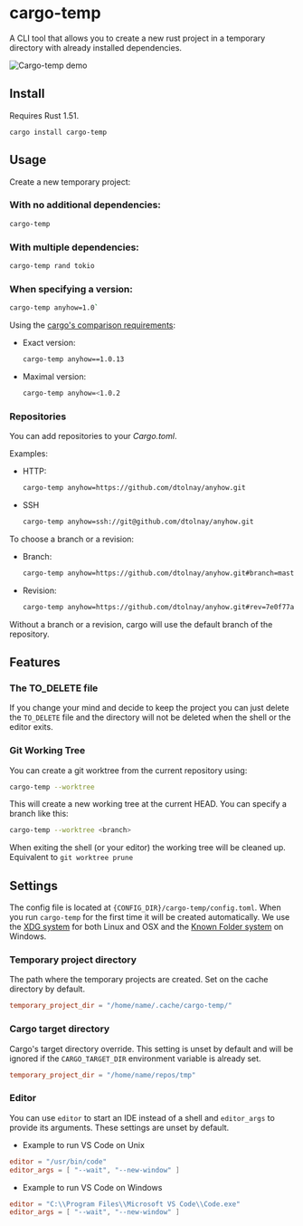 # cargo-temp

A CLI tool that allows you to create a new rust project in a temporary directory
with already installed dependencies.

![Cargo-temp demo](t-rec.gif)

## Install

Requires Rust 1.51.

`cargo install cargo-temp`

## Usage

Create a new temporary project:

### With no additional dependencies:

```bash
cargo-temp
```

### With multiple dependencies:

```bash
cargo-temp rand tokio
```

### When specifying a version:

```bash
cargo-temp anyhow=1.0`
```

Using the [cargo's comparison requirements][comparison]:

* Exact version:
  ```bash
  cargo-temp anyhow==1.0.13
  ```

* Maximal version:
  ```bash
  cargo-temp anyhow=<1.0.2
  ```

### Repositories

You can add repositories to your *Cargo.toml*.

Examples:

* HTTP:
  ```bash
  cargo-temp anyhow=https://github.com/dtolnay/anyhow.git
  ```

* SSH
  ```bash
  cargo-temp anyhow=ssh://git@github.com/dtolnay/anyhow.git
  ```

To choose a branch or a revision:

* Branch:
  ```bash
  cargo-temp anyhow=https://github.com/dtolnay/anyhow.git#branch=master
  ```

* Revision:
  ```bash
  cargo-temp anyhow=https://github.com/dtolnay/anyhow.git#rev=7e0f77a38
  ```

Without a branch or a revision, cargo will use the default branch of the
repository.

## Features

### The TO_DELETE file

If you change your mind and decide to keep the project you can just delete the
`TO_DELETE` file and the directory will not be deleted when the shell or the
editor exits.

### Git Working Tree

You can create a git worktree from the current repository using:

```bash
cargo-temp --worktree
```
<!-- git worktree -d <temp_dir>] -->

This will create a new working tree at the current HEAD.
You can specify a branch like this:

```bash
cargo-temp --worktree <branch>
```
<!-- git worktree <temp_dir> <branch>-->

When exiting the shell (or your editor) the working tree will be cleaned up.
Equivalent to `git worktree prune`

## Settings

The config file is located at `{CONFIG_DIR}/cargo-temp/config.toml`.
When you run `cargo-temp` for the first time it will be created automatically.
We use the [XDG system][xdg] for both Linux and OSX
and the [Known Folder system][knownfolder] on Windows.

### Temporary project directory

The path where the temporary projects are created.
Set on the cache directory by default.

```toml
temporary_project_dir = "/home/name/.cache/cargo-temp/"
```

### Cargo target directory

Cargo's target directory override.
This setting is unset by default and will be ignored if the `CARGO_TARGET_DIR`
environment variable is already set.

```toml
temporary_project_dir = "/home/name/repos/tmp"
```

### Editor

You can use `editor` to start an IDE instead of a shell
and `editor_args` to provide its arguments. These settings are unset by default.

* Example to run VS Code on Unix
```toml
editor = "/usr/bin/code"
editor_args = [ "--wait", "--new-window" ]
```

* Example to run VS Code on Windows
```toml
editor = "C:\\Program Files\\Microsoft VS Code\\Code.exe"
editor_args = [ "--wait", "--new-window" ]
```

[comparison]: https://doc.rust-lang.org/cargo/reference/specifying-dependencies.html#comparison-requirements
[xdg]: https://docs.rs/xdg/2.2.0/xdg/
[knownfolder]: https://docs.rs/dirs-2/3.0.1/dirs_2/
